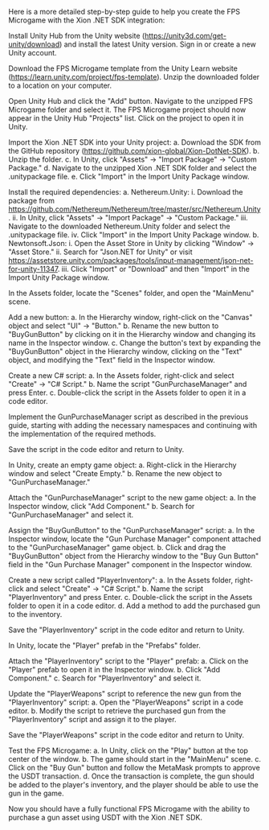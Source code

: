 Here is a more detailed step-by-step guide to help you create the FPS Microgame with the Xion .NET SDK integration:

Install Unity Hub from the Unity website (https://unity3d.com/get-unity/download) and install the latest Unity version. Sign in or create a new Unity account.

Download the FPS Microgame template from the Unity Learn website (https://learn.unity.com/project/fps-template). Unzip the downloaded folder to a location on your computer.

Open Unity Hub and click the "Add" button. Navigate to the unzipped FPS Microgame folder and select it. The FPS Microgame project should now appear in the Unity Hub "Projects" list. Click on the project to open it in Unity.

Import the Xion .NET SDK into your Unity project:
a. Download the SDK from the GitHub repository (https://github.com/xion-global/Xion-DotNet-SDK).
b. Unzip the folder.
c. In Unity, click "Assets" -> "Import Package" -> "Custom Package."
d. Navigate to the unzipped Xion .NET SDK folder and select the .unitypackage file.
e. Click "Import" in the Import Unity Package window.

Install the required dependencies:
a. Nethereum.Unity:
i. Download the package from https://github.com/Nethereum/Nethereum/tree/master/src/Nethereum.Unity.
ii. In Unity, click "Assets" -> "Import Package" -> "Custom Package."
iii. Navigate to the downloaded Nethereum.Unity folder and select the .unitypackage file.
iv. Click "Import" in the Import Unity Package window.
b. Newtonsoft.Json:
i. Open the Asset Store in Unity by clicking "Window" -> "Asset Store."
ii. Search for "Json.NET for Unity" or visit https://assetstore.unity.com/packages/tools/input-management/json-net-for-unity-11347.
iii. Click "Import" or "Download" and then "Import" in the Import Unity Package window.

In the Assets folder, locate the "Scenes" folder, and open the "MainMenu" scene.

Add a new button:
a. In the Hierarchy window, right-click on the "Canvas" object and select "UI" -> "Button."
b. Rename the new button to "BuyGunButton" by clicking on it in the Hierarchy window and changing its name in the Inspector window.
c. Change the button's text by expanding the "BuyGunButton" object in the Hierarchy window, clicking on the "Text" object, and modifying the "Text" field in the Inspector window.

Create a new C# script:
a. In the Assets folder, right-click and select "Create" -> "C# Script."
b. Name the script "GunPurchaseManager" and press Enter.
c. Double-click the script in the Assets folder to open it in a code editor.

Implement the GunPurchaseManager script as described in the previous guide, starting with adding the necessary namespaces and continuing with the implementation of the required methods.

Save the script in the code editor and return to Unity.

In Unity, create an empty game object:
a. Right-click in the Hierarchy window and select "Create Empty."
b. Rename the new object to "GunPurchaseManager."

Attach the "GunPurchaseManager" script to the new game object:
a. In the Inspector window, click "Add Component."
b. Search for "GunPurchaseManager" and select it.

Assign the "BuyGunButton" to the "GunPurchaseManager" script:
a. In the Inspector window, locate the "Gun Purchase Manager" component attached to the "GunPurchaseManager" game object.
b. Click and drag the "BuyGunButton" object from the Hierarchy window to the "Buy Gun Button" field in the "Gun Purchase Manager" component in the Inspector window.

Create a new script called "PlayerInventory":
a. In the Assets folder, right-click and select "Create" -> "C# Script."
b. Name the script "PlayerInventory" and press Enter.
c. Double-click the script in the Assets folder to open it in a code editor.
d. Add a method to add the purchased gun to the inventory.

Save the "PlayerInventory" script in the code editor and return to Unity.

In Unity, locate the "Player" prefab in the "Prefabs" folder.

Attach the "PlayerInventory" script to the "Player" prefab:
a. Click on the "Player" prefab to open it in the Inspector window.
b. Click "Add Component."
c. Search for "PlayerInventory" and select it.

Update the "PlayerWeapons" script to reference the new gun from the "PlayerInventory" script:
a. Open the "PlayerWeapons" script in a code editor.
b. Modify the script to retrieve the purchased gun from the "PlayerInventory" script and assign it to the player.

Save the "PlayerWeapons" script in the code editor and return to Unity.

Test the FPS Microgame:
a. In Unity, click on the "Play" button at the top center of the window.
b. The game should start in the "MainMenu" scene.
c. Click on the "Buy Gun" button and follow the MetaMask prompts to approve the USDT transaction.
d. Once the transaction is complete, the gun should be added to the player's inventory, and the player should be able to use the gun in the game.

Now you should have a fully functional FPS Microgame with the ability to purchase a gun asset using USDT with the Xion .NET SDK.
